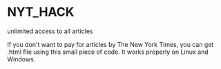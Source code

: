 # NYT_HACK
unlimited access to all articles 

If you don't want to pay for articles by The New York Times, you can get .html file using this small piece of code.
It works properly on Linux and Windows.
